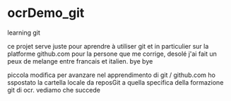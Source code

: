# ocrDemo_git
learning git

ce projet serve juste pour aprendre  à utiliser git  et in particulier sur la platforme github.com
pour la persone que me corrige, desolé j'ai fait un peux de melange entre francais et italien.
bye bye

piccola modifica per avanzare nel apprendimento di git / github.com
ho sspostato la cartella locale da reposGit a quella specifica della formazione git di ocr. vediamo che succede
